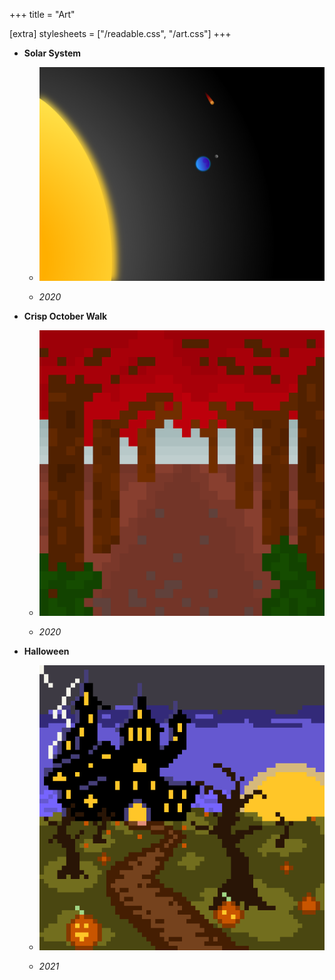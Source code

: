 +++
title = "Art"

[extra]
stylesheets = ["/readable.css", "/art.css"]
+++

- **Solar System**

  - [![Solar system](solarsystem.png)](solarsystem.png)

  - _2020_

- **Crisp October Walk**

  - [![Crisp october walk](crispoctoberwalk.png)](crispoctoberwalk.png)

  - _2020_

- **Halloween**

  - [![Halloween](halloween.png)](halloween.png)

  - _2021_
